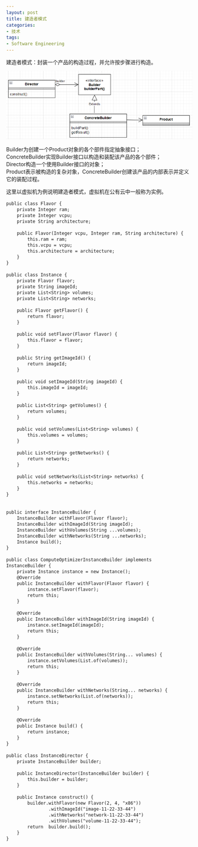 ```yaml
---  
layout: post  
title: 建造者模式  
categories:  
- 技术  
tags:  
- Software Engineering
---
```

  
建造者模式：封装一个产品的构造过程，并允许按步骤进行构造。 

![builder](/media/pic/builder.PNG 'builder')  
 
Builder为创建一个Product对象的各个部件指定抽象接口；  
ConcreteBuilder实现Builder接口以构造和装配该产品的各个部件；  
Director构造一个使用Builder接口的对象；  
Product表示被构造的复杂对象，ConcreteBuilder创建该产品的内部表示并定义它的装配过程。  

这里以虚拟机为例说明建造者模式，虚拟机在公有云中一般称为实例。   

	public class Flavor {
    	private Integer ram;
    	private Integer vcpu;
    	private String architecture;

    	public Flavor(Integer vcpu, Integer ram, String architecture) {
    	    this.ram = ram;
    	    this.vcpu = vcpu;
    	    this.architecture = architecture;
    	}
	}

	public class Instance {
    	private Flavor flavor;
    	private String imageId;
    	private List<String> volumes;
    	private List<String> networks;

    	public Flavor getFlavor() {
    	    return flavor;
    	}

    	public void setFlavor(Flavor flavor) {
    	    this.flavor = flavor;
    	}

    	public String getImageId() {
    	    return imageId;
    	}

    	public void setImageId(String imageId) {
    	    this.imageId = imageId;
    	}
	
    	public List<String> getVolumes() {
    	    return volumes;
    	}

    	public void setVolumes(List<String> volumes) {
    	    this.volumes = volumes;
    	}

    	public List<String> getNetworks() {
    	    return networks;
    	}

    	public void setNetworks(List<String> networks) {
    	    this.networks = networks;
    	}
	}


	public interface InstanceBuilder {
    	InstanceBuilder withFlavor(Flavor flavor);
    	InstanceBuilder withImageId(String imageId);
    	InstanceBuilder withVolumes(String ...volumes);
    	InstanceBuilder withNetworks(String ...networks);
    	Instance build();
	}

	public class ComputeOptimizerInstanceBuilder implements InstanceBuilder {
    	private Instance instance = new Instance();
    	@Override
    	public InstanceBuilder withFlavor(Flavor flavor) {
        	instance.setFlavor(flavor);
        	return this;
    	}

    	@Override
    	public InstanceBuilder withImageId(String imageId) {
        	instance.setImageId(imageId);
        	return this;
    	}

    	@Override
    	public InstanceBuilder withVolumes(String... volumes) {
        	instance.setVolumes(List.of(volumes));
        	return this;
    	}

    	@Override
    	public InstanceBuilder withNetworks(String... networks) {
        	instance.setNetworks(List.of(networks));
        	return this;
    	}

    	@Override
    	public Instance build() {
        	return instance;
    	}
	}

	public class InstanceDirector {
    	private InstanceBuilder builder;

    	public InstanceDirector(InstanceBuilder builder) {
    	    this.builder = builder;
    	}

    	public Instance construct() {
    	    builder.withFlavor(new Flavor(2, 4, "x86"))
    	            .withImageId("image-11-22-33-44")
    	            .withNetworks("network-11-22-33-44")
    	            .withVolumes("volume-11-22-33-44");
    	    return  builder.build();
    	}
	}